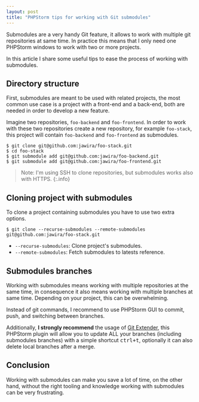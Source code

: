 ```yaml
---
layout: post
title: "PHPStorm tips for working with Git submodules"
---
```


Submodules are a very handy Git feature, it allows to work with multiple git
repositories at same time. In practice this means that I only need one PHPStorm
windows to work with two or more projects.

In this article I share some useful tips to ease the process of working with
submodules.

## Directory structure

First, submodules are meant to be used with related projects, the most common
use case is a project with a front-end and a back-end, both are needed in order
to develop a new feature.

Imagine two repositories, `foo-backend` and `foo-frontend`. In order to work
with these two repositories create a new repository, for example `foo-stack`,
this project will contain `foo-backend` and `foo-frontend` as submodules.

```console
$ git clone git@github.com:jawira/foo-stack.git
$ cd foo-stack
$ git submodule add git@github.com:jawira/foo-backend.git
$ git submodule add git@github.com:jawira/foo-frontend.git
```

> Note: I'm using SSH to clone repositories, but submodules works also with
> HTTPS.
> {:.info}

## Cloning project with submodules

To clone a project containing submodules you have to use two extra options.

```console
$ git clone --recurse-submodules --remote-submodules git@github.com:jawira/foo-stack.git
```

* `--recurse-submodules`: Clone project's submodules.
* `--remote-submodules`: Fetch submodules to latests reference.

## Submodules branches

Working with submodules means working with multiple repositories at the same
time, in consequence it also means working with multiple branches at same time.
Depending on your project, this can be overwhelming.

Instead of git commands, I recommend to use PHPStorm GUI to commit, push, and
switching between branches.

Additionally, **I strongly recommend** the usage
of [Git Extender](https://plugins.jetbrains.com/plugin/7835-git-extender),
this PHPStorm plugin will allow you to update ALL your branches (including
submodules branches) with a simple shortcut <kbd>ctrl+t</kbd>, optionally it can
also delete local branches after a merge.

## Conclusion

Working with submodules can make you save a lot of time, on the other hand,
without the right tooling and knowledge working with submodules can be very
frustrating.
